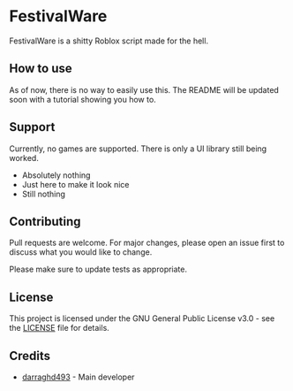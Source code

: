 # FestivalWare
FestivalWare is a shitty Roblox script made for the hell.

## How to use
As of now, there is no way to easily use this. The README will be updated soon with a tutorial showing you how to.

## Support
Currently, no games are supported. There is only a UI library still being worked.

* Absolutely nothing
* Just here to make it look nice
* Still nothing

## Contributing
Pull requests are welcome. For major changes, please open an issue first to discuss what you would like to change.

Please make sure to update tests as appropriate.

## License
This project is licensed under the GNU General Public License v3.0 - see the [LICENSE](LICENSE) file for details.

## Credits
* [darraghd493](https://github.com/darraghd493) - Main developer